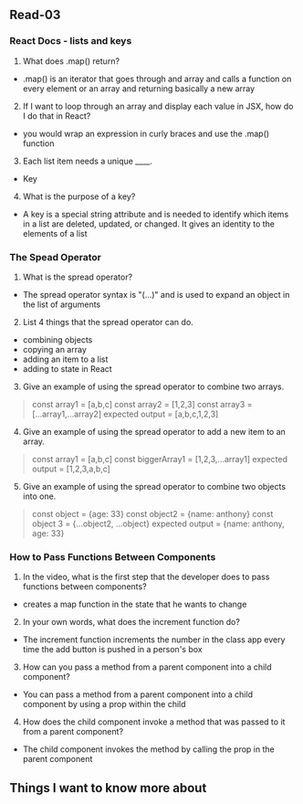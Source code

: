 
## Read-03

### React Docs - lists and keys
1. What does .map() return?
- .map() is an iterator that goes through and array and calls a function on every element or an array and returning basically a new array
2. If I want to loop through an array and display each value in JSX, how do I do that in React?
- you would wrap an expression in curly braces and use the .map() function
3. Each list item needs a unique ____.
- Key
4. What is the purpose of a key?
- A key is a special string attribute and is needed to identify which items in a list are deleted, updated, or changed. It gives an identity to the elements of a list

### The Spead Operator
1. What is the spread operator?
- The spread operator syntax is "(...)" and is used to expand an object in the list of arguments
2. List 4 things that the spread operator can do.
- combining objects
- copying an array
- adding an item to a list
- adding to state in React
3. Give an example of using the spread operator to combine two arrays.
> const array1 = [a,b,c]
> const array2 = [1,2,3]
> const array3 = [...array1,...array2]
> expected output = [a,b,c,1,2,3]
4. Give an example of using the spread operator to add a new item to an array.
> const array1 = [a,b,c]
> const biggerArray1 = [1,2,3,...array1]
> expected output = [1,2,3,a,b,c]
5. Give an example of using the spread operator to combine two objects into one.
> const object = {age: 33}
> const object2 = {name: anthony}
> const object 3 = {...object2, ...object}
> expected output = {name: anthony, age: 33}

### How to Pass Functions Between Components
1. In the video, what is the first step that the developer does to pass functions between components?
-  creates a map function in the state that he wants to change 
2. In your own words, what does the increment function do?
- The increment function increments the number in the class app every time the add button is pushed in a person's box
3. How can you pass a method from a parent component into a child component?
- You can pass a method from a parent component into a child component by using a prop within the child
4. How does the child component invoke a method that was passed to it from a parent component?
- The child component invokes the method by calling the prop in the parent component

## Things I want to know more about
